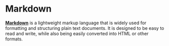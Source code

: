 # Markdown

[**Markdown**](https://www.markdownguide.org/) is a lightweight markup language that is widely used for formatting and structuring plain text documents. It is designed to be easy to read and write, while also being easily converted into HTML or other formats.

